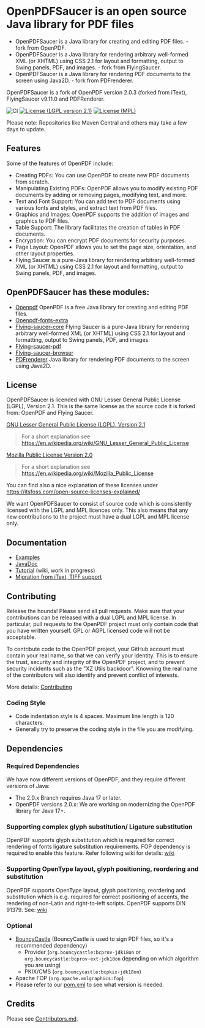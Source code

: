 # OpenPDFSaucer is an open source Java library for PDF files

- OpenPDFSaucer is a Java library for creating and editing PDF files. - fork from OpenPDF.
- OpenPDFSaucer is a Java library for rendering arbitrary well-formed XML (or XHTML) using CSS 2.1 for layout and formatting, output to Swing panels, PDF, and images. - fork from FlyingSaucer.
- OpenPDFSaucer is a Java library for rendering PDF documents to the screen using Java2D. - fork from PDFrenderer.

OpenPDFSaucer is a fork of OpenPDF version 2.0.3 (forked from iText), FlyingSaucer v9.11.0 and PDFRenderer. 

![CI](https://github.com/openpdfsaucer/openpdfsaucer/actions/workflows/maven.yml/badge.svg)
[![License (LGPL version 2.1)](https://img.shields.io/badge/license-GNU%20LGPL%20version%202.1-blue.svg?style=flat-square)](http://opensource.org/licenses/LGPL-2.1)
[![License (MPL)](https://img.shields.io/badge/license-Mozilla%20Public%20License-yellow.svg?style=flat-square)](http://opensource.org/licenses/MPL-2.0)


Please note: Repositories like Maven Central and others may take a few days to update.

## Features

Some of the features of OpenPDF include:

* Creating PDFs: You can use OpenPDF to create new PDF documents from scratch.
* Manipulating Existing PDFs: OpenPDF allows you to modify existing PDF documents by adding or removing pages, modifying
  text, and more.
* Text and Font Support: You can add text to PDF documents using various fonts and styles, and extract text from PDF
  files.
* Graphics and Images: OpenPDF supports the addition of images and graphics to PDF files.
* Table Support: The library facilitates the creation of tables in PDF documents.
* Encryption: You can encrypt PDF documents for security purposes.
* Page Layout: OpenPDF allows you to set the page size, orientation, and other layout properties.
* Flying Saucer is a pure-Java library for rendering arbitrary well-formed XML (or XHTML) using CSS 2.1 for layout and formatting, output to Swing panels, PDF, and images.

## OpenPDFSaucer has these modules:
* [Openpdf](openpdf) OpenPDF is a free Java library for creating and editing PDF files.
* [Openpdf-fonts-extra](openpdf-fonts-extra)
* [Flying-saucer-core](flying-saucer-core) Flying Saucer is a pure-Java library for rendering arbitrary well-formed XML (or XHTML) using CSS 2.1 for layout and formatting, output to Swing panels, PDF, and images.
* [Flying-saucer-pdf](flying-saucer-pdf)
* [Flying-saucer-browser](flying-saucer-browser)
* [PDFrenderer](PDFrenderer) Java library for rendering PDF documents to the screen using Java2D.

## License
OpenPDFSaucer is licended with GNU Lesser General Public License (LGPL), Version 2.1. This is the same license as the source code it is forked from: OpenPDF and Flying Saucer.


[GNU Lesser General Public License (LGPL), Version 2.1](https://www.gnu.org/licenses/old-licenses/lgpl-2.1)

> For a short explanation see https://en.wikipedia.org/wiki/GNU_Lesser_General_Public_License

[Mozilla Public License Version 2.0](http://www.mozilla.org/MPL/2.0/)

> For a short explanation see https://en.wikipedia.org/wiki/Mozilla_Public_License

You can find also a nice explanation of these licenses under https://itsfoss.com/open-source-licenses-explained/

We want OpenPDFSaucer to consist of source code which is consistently licensed with the LGPL and MPL
licences only. This also means that any new contributions to the project must have a dual LGPL and
MPL license only.

## Documentation

- [Examples](pdf-toolbox/src/test/java/com/lowagie/examples)
- [JavaDoc](https://javadoc.io/doc/com.github.librepdf/openpdf/latest/index.html)
- [Tutorial](https://github.com/LibrePDF/OpenPDF/wiki/Tutorial) (wiki, work in progress)
- [Migration from iText, TIFF support](https://github.com/LibrePDF/OpenPDF/wiki/Migrating-from-iText-2-and-4)


## Contributing

Release the hounds!  Please send all pull requests. Make sure that your contributions can be
released with a dual LGPL and MPL license. In particular, pull requests to the OpenPDF project must
only contain code that you have written yourself. GPL or AGPL licensed code will not be acceptable.

To contribute code to the OpenPDF project, your GitHub account must contain your real name, so that
we can verify your identity. This is to ensure the trust, security and integrity of the OpenPDF
project, and to prevent security incidents such as the "XZ Utils backdoor". Knowning the real name
of the contributors will also identify and prevent conflict of interests.

More details: [Contributing](CONTRIBUTING.md)

### Coding Style

- Code indentation style is 4 spaces. Maximum line length is 120 characters.
- Generally try to preserve the coding style in the file you are modifying.

## Dependencies

### Required Dependencies

We have now different versions of OpenPDF, and they require different versions of Java:

- The 2.0.x Branch requires Java 17 or later.
- OpenPDF versions 2.0.x: We are working on modernizing the OpenPDF library for Java
  17+.

### Supporting complex glyph substitution/ Ligature substitution

OpenPDF supports glyph substitution which is required for correct rendering of fonts ligature substitution requirements.
FOP dependency is required to enable this feature. Refer following wiki for
details: [wiki](https://github.com/LibrePDF/OpenPDF/wiki/Multi-byte-character-language-support-with-TTF-fonts)

### Supporting OpenType layout, glyph positioning, reordering and substitution

OpenPDF supports OpenType layout, glyph positioning, reordering and substitution which is e.g. required for correct
positioning of accents, the rendering of non-Latin and right-to-left scripts. OpenPDF supports DIN 91379.
See: [wiki](https://github.com/LibrePDF/OpenPDF/wiki/Accents,-DIN-91379,-non-Latin-scripts)

### Optional

- [BouncyCastle](https://www.bouncycastle.org/) (BouncyCastle is used to sign PDF files, so it's a recommended
  dependency)
  - Provider (`org.bouncycastle:bcprov-jdk18on` or `org.bouncycastle:bcprov-ext-jdk18on` depending
    on which algorithm you are using)
  - PKIX/CMS (`org.bouncycastle:bcpkix-jdk18on`)
- Apache FOP (`org.apache.xmlgraphics:fop`)
- Please refer to our [pom.xml](pom.xml) to see what version is needed.

## Credits

Please see [Contributors.md](Contributors.md).

